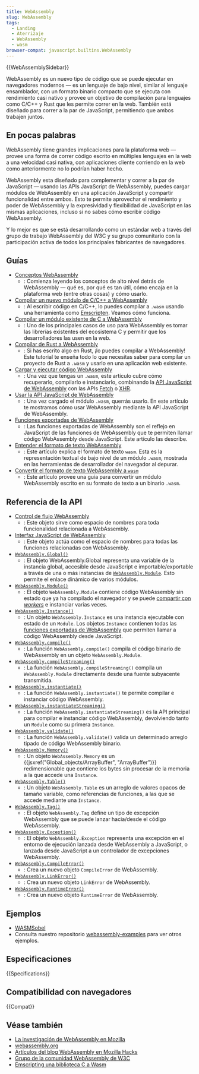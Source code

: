 ```yaml
---
title: WebAssembly
slug: WebAssembly
tags:
  - Landing
  - Aterrizaje
  - WebAssembly
  - wasm
browser-compat: javascript.builtins.WebAssembly
---
```


{{WebAssemblySidebar}}

WebAssembly es un nuevo tipo de código que se puede ejecutar en navegadores modernos — es un lenguaje de bajo nivel, similar al lenguaje ensamblador, con un formato binario compacto que se ejecuta con rendimiento casi nativo y provee un objetivo de compilación para lenguajes como C/C++ y Rust que les permite correr en la web. También está diseñado para correr a la par de JavaScript, permitiendo que ambos trabajen juntos.

## En pocas palabras

WebAssembly tiene grandes implicaciones para la plataforma web — provee una forma de correr código escrito en múltiples lenguajes en la web a una velocidad casi nativa, con aplicaciones cliente corriendo en la web como anteriormente no lo podrían haber hecho.

WebAssembly esta diseñado para complementar y correr a la par de JavaScript — usando las APIs  JavaScript de WebAssembly, puedes cargar módulos de WebAssembly en una aplicación JavaScript y compartir funcionalidad entre ambos. Esto te permite aprovechar el rendimiento y poder de WebAssembly y la expresividad y flexibilidad de JavaScript en las mismas aplicaciones, incluso si no sabes cómo escribir código WebAssembly.

Y lo mejor es que se está desarrollando como un estándar web a través del grupo de trabajo WebAssembly del W3C y su grupo comunitario con la participación activa de todos los principales fabricantes de navegadores.

## Guías

- [Conceptos WebAssembly](/es/docs/WebAssembly/Concepts)
  - : Comienza leyendo los conceptos de alto nivel detrás de WebAssembly — qué es, por qué es tan útil, cómo encaja en la plataforma web (entre otras cosas) y cómo usarlo.
- [Compilar un nuevo módulo de C/C++ a WebAssembly](/en-US/docs/WebAssembly/C_to_wasm)
  - : Al escribir código en C/C++, lo puedes compilar a `.wasm` usando una herramienta como [Emscripten](https://emscripten.org/). Veamos cómo funciona.
- [Compilar un módulo existente de C a WebAssembly](/en-US/docs/WebAssembly/existing_C_to_wasm)
  - : Uno de los principales casos de uso para WebAssembly es tomar las librerías existentes del ecosistema C y permitir que los desarrolladores las usen en la web.
- [Compilar de Rust a WebAssembly](/en-US/docs/WebAssembly/Rust_to_wasm)
  - : Si has escrito algo en Rust, ¡lo puedes compilar a WebAssembly! Este tutorial te enseña todo lo que necesitas saber para compilar un proyecto de Rust a `.wasm` y usarlo en una aplicación web existente.
- [Cargar y ejecutar código WebAssembly](/en-US/docs/WebAssembly/Loading_and_running)
  - : Una vez que tengas un `.wasm`, este artículo cubre cómo recuperarlo, compilarlo e instanciarlo, combinando la [API JavaScript de WebAssembly](/es/docs/WebAssembly/JavaScript_interface) con las APIs [Fetch](/es/docs/Web/API/Fetch_API) o [XHR](/es/docs/Web/API/XMLHttpRequest).
- [Usar la API JavaScript de WebAssembly](/en-US/docs/WebAssembly/Using_the_JavaScript_API)
  - : Una vez cargado el módulo `.wasm`, querrás usarlo. En este artículo te mostramos cómo usar WebAssembly mediante la API JavaScript de WebAssembly.
- [Funciones exportadas de WebAssembly](/en-US/docs/WebAssembly/Exported_functions)
  - : Las funciones exportadas de WebAssembly son el reflejo en JavaScript de las funciones de WebAssembly que te permiten llamar código WebAssembly desde JavaScript. Este artículo las describe.
- [Entender el formato de texto WebAssembly](/en-US/docs/WebAssembly/Understanding_the_text_format)
  - : Este artículo explica el formato de texto `wasm`. Esta es la representación textual de bajo nivel de un módulo `.wasm`, mostrada en las herramientas de desarrollador del navegador al depurar.
- [Convertir el formato de texto WebAssembly a `wasm`](/en-US/docs/WebAssembly/Text_format_to_wasm)
  - : Este artículo provee una guía para convertir un módulo WebAssembly escrito en su formato de texto a un binario `.wasm`.

## Referencia de la API

- [Control de flujo WebAssembly](/en-US/docs/WebAssembly/Reference/Control_flow)
  - : Este objeto sirve como espacio de nombres para toda funcionalidad relacionada a WebAssembly.
- [Interfaz JavaScript de WebAssembly ](/es/docs/WebAssembly/JavaScript_interface)
  - : Este objeto actúa como el espacio de nombres para todas las funciones relacionadas con WebAssembly.
- [`WebAssembly.Global()`](/en-US/docs/WebAssembly/JavaScript_interface/Global)
  - : El objeto WebAssembly.Global representa una variable de la instancia global, accesible desde JavaScript e importable/exportable a través de una o más instancias de [`WebAssembly.Module`](/en-US/docs/WebAssembly/JavaScript_interface/Module). Esto permite el enlace dinámico de varios módulos.
- [`WebAssembly.Module()`](/en-US/docs/WebAssembly/JavaScript_interface/Module)
  - : El objeto `WebAssembly.Module` contiene código WebAssembly sin estado que ya ha compilado el navegador y se puede [compartir con *workers*](/en-US/docs/Web/API/Worker/postMessage) e instanciar varias veces.
- [`WebAssembly.Instance()`](/es/docs/WebAssembly/JavaScript_interface/Instance)
  - : Un objeto `WebAssembly.Instance` es una instancia ejecutable con estado de un `Module`. Los objetos `Instance` contienen todas las [funciones exportadas de WebAssembly](/en-US/docs/WebAssembly/Exported_functions) que permiten llamar a código WebAssembly desde JavaScript.
- [`WebAssembly.compile()`](/en-US/docs/WebAssembly/JavaScript_interface/compile)
  - : La función `WebAssembly.compile()` compila el código binario de WebAssembly en un objeto `WebAssembly.Module`.
- [`WebAssembly.compileStreaming()`](/en-US/docs/WebAssembly/JavaScript_interface/compileStreaming)
  - : La función `WebAssembly.compileStreaming()` compila un `WebAssembly.Module` directamente desde una fuente subyacente transmitida.
- [`WebAssembly.instantiate()`](/en-US/docs/WebAssembly/JavaScript_interface/instantiate)
  - : La función `WebAssembly.instantiate()` te permite compilar e instanciar código WebAssembly.
- [`WebAssembly.instantiateStreaming()`](/en-US/docs/WebAssembly/JavaScript_interface/instantiateStreaming)
  - : La función `WebAssembly.instantiateStreaming()` es la API principal para compilar e instanciar código WebAssembly, devolviendo tanto un `Module` como su primera `Instance`.
- [`WebAssembly.validate()`](/en-US/docs/WebAssembly/JavaScript_interface/validate)
  - : La función `WebAssembly.validate()` valida un determinado arreglo tipado de código WebAssembly binario.
- [`WebAssembly.Memory()`](/en-US/docs/WebAssembly/JavaScript_interface/Memory)
  - : Un objeto `WebAssembly.Memory` es un {{jsxref("Global_objects/ArrayBuffer", "ArrayBuffer")}} redimensionable que contiene los bytes sin procesar de la memoria a la que accede una `Instance`.
- [`WebAssembly.Table()`](/en-US/docs/WebAssembly/JavaScript_interface/Table)
  - : Un objeto `WebAssembly.Table` es un arreglo de valores opacos de tamaño variable, como referencias de funciones, a las que se accede mediante una `Instance`.
- [`WebAssembly.Tag()`](/en-US/docs/WebAssembly/JavaScript_interface/Tag)
  - : El objeto `WebAssembly.Tag` define un tipo de excepción WebAssembly que se puede lanzar hacia/desde el código WebAssembly.
- [`WebAssembly.Exception()`](/en-US/docs/WebAssembly/JavaScript_interface/Exception)
  - : El objeto `WebAssembly.Exception` representa una excepción en el entorno de ejecución lanzada desde WebAssembly a JavaScript, o lanzada desde JavaScript a un controlador de excepciones WebAssembly.
- [`WebAssembly.CompileError()`](/en-US/docs/WebAssembly/JavaScript_interface/CompileError)
  - : Crea un nuevo objeto `CompileError` de WebAssembly.
- [`WebAssembly.LinkError()`](/en-US/docs/WebAssembly/JavaScript_interface/LinkError)
  - : Crea un nuevo objeto `LinkError` de WebAssembly.
- [`WebAssembly.RuntimeError()`](/en-US/docs/WebAssembly/JavaScript_interface/RuntimeError)
  - : Crea un nuevo objeto `RuntimeError` de WebAssembly.

## Ejemplos

- [WASMSobel](https://github.com/JasonWeathersby/WASMSobel)
- Consulta nuestro repositorio [webassembly-examples](https://github.com/mdn/webassembly-examples/) para ver otros ejemplos.

## Especificaciones

{{Specifications}}

## Compatibilidad con navegadores

{{Compat}}

## Véase también

- [La investigación de WebAssembly en Mozilla](https://research.mozilla.org/)
- [webassembly.org](https://webassembly.org/)
- [Artículos del blog WebAssembly en Mozilla Hacks](https://hacks.mozilla.org/category/webassembly/)
- [Grupo de la comunidad WebAssembly de W3C](https://www.w3.org/community/webassembly/)
- [Emscripting una biblioteca C a Wasm](https://web.dev/emscripting-a-c-library/)
